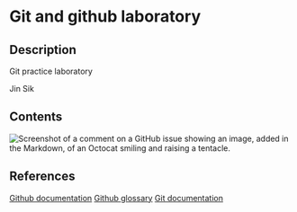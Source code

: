 # Git and github laboratory

## Description

Git practice laboratory

Jin Sik

## Contents

![Screenshot of a comment on a GitHub issue showing an image, added in the Markdown, 
of an Octocat smiling and raising a tentacle.](https://m.media-amazon.com/images/I/81bf4cYXDmL.jpg)

## References
[Github documentation](https://docs.github.com/en)
[Github glossary](https://docs.github.com/en/get-started/learning-about-github/github-glossary)
[Git documentation](https://git-scm.com/doc)
